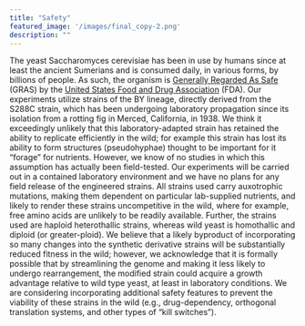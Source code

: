 ```yaml
---
title: "Safety"
featured_image: '/images/final_copy-2.png'
description: ""
---
```


The yeast Saccharomyces cerevisiae has been in use by humans since at least the ancient Sumerians and is consumed daily, in various forms, by billions of people. As such, the organism is [Generally Regarded As Safe](http://www.fda.gov/Food/IngredientsPackagingLabeling/GRAS/) (GRAS) by the [United States Food and Drug Association](http://www.fda.gov/) (FDA). Our experiments utilize strains of the BY lineage, directly derived from the S288C strain, which has been undergoing laboratory propagation since its isolation from a rotting fig in Merced, California, in 1938. We think it exceedingly unlikely that this laboratory-adapted strain has retained the ability to replicate efficiently in the wild; for example this strain has lost its ability to form structures (pseudohyphae) thought to be important for it “forage” for nutrients. However, we know of no studies in which this assumption has actually been field-tested. Our experiments will be carried out in a contained laboratory environment and we have no plans for any field release of the engineered strains. All strains used carry auxotrophic mutations, making them dependent on particular lab-supplied nutrients, and likely to render these strains uncompetitive in the wild, where for example, free amino acids are unlikely to be readily available. Further, the strains used are haploid heterothallic strains, whereas wild yeast is homothallic and diploid (or greater-ploid). We believe that a likely byproduct of incorporating so many changes into the synthetic derivative strains will be substantially reduced fitness in the wild; however, we acknowledge that it is formally possible that by streamlining the genome and making it less likely to undergo rearrangement, the modified strain could acquire a growth advantage relative to wild type yeast, at least in laboratory conditions. We are considering incorporating additional safety features to prevent the viability of these strains in the wild (e.g., drug-dependency, orthogonal translation systems, and other types of “kill switches”).
